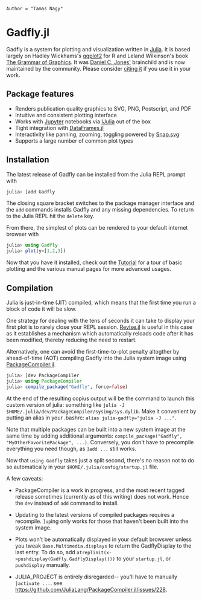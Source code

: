 ```@meta
Author = "Tamas Nagy"
```

# Gadfly.jl

Gadfly is a system for plotting and visualization written in
[Julia](https://julialang.org). It is based largely on Hadley Wickhams's
[ggplot2](http://ggplot2.org/) for R and Leland Wilkinson's book [The
Grammar of
Graphics](http://www.cs.uic.edu/~wilkinson/TheGrammarOfGraphics/GOG.html).
It was [Daniel C. Jones'](https://github.com/dcjones) brainchild and is
now maintained by the community.
Please consider [citing
it](https://zenodo.org/record/1284282) if you use it in your work.

## Package features

- Renders publication quality graphics to SVG, PNG, Postscript, and PDF
- Intuitive and consistent plotting interface
- Works with [Jupyter](http://jupyter.org/) notebooks via [IJulia](https://github.com/JuliaLang/IJulia.jl) out of the box
- Tight integration with [DataFrames.jl](https://github.com/JuliaStats/DataFrames.jl)
- Interactivity like panning, zooming, toggling powered by [Snap.svg](http://snapsvg.io/)
- Supports a large number of common plot types

## Installation

The latest release of Gadfly can be installed from the Julia REPL prompt with

```julia
julia> ]add Gadfly
```

The closing square bracket switches to the package manager interface and the `add`
commands installs Gadfly and any missing dependencies.  To return to the Julia
REPL hit the `delete` key.

From there, the simplest of plots can be rendered to your default internet
browser with

```julia
julia> using Gadfly
julia> plot(y=[1,2,3])
```

Now that you have it installed, check out the [Tutorial](@ref) for a tour of
basic plotting and the various manual pages for more advanced usages.


## Compilation

Julia is just-in-time (JIT) compiled, which means that the first time you run a
block of code it will be slow.

One strategy for dealing with the tens of seconds it can take to display your
first plot is to rarely close your REPL session.
[Revise.jl](https://github.com/timholy/Revise.jl) is useful in this case as it
establishes a mechanism which automatically reloads code after it has been
modified, thereby reducing the need to restart.

Alternatively, one can avoid the first-time-to-plot penalty altogther by
ahead-of-time (AOT) compiling Gadfly into the Julia system image using
[PackageCompiler.jl](https://github.com/JuliaLang/PackageCompiler.jl).

```julia
julia> ]dev PackageCompiler
julia> using PackageCompiler
julia> compile_package("Gadfly", force=false)
```

At the end of the resulting copius output will be the command to launch this
custom version of julia:  something like `julia -J
$HOME/.julia/dev/PackageCompiler/sysimg/sys.dylib`.  Make it convenient by
putting an alias in your .bashrc: `alias julia-gadfly="julia -J ..."`.

Note that multiple packages can be built into a new system image at the same
time by adding additional arguments: `compile_package("Gadfly",
"MyOtherFavoritePackage", ...)`.  Conversely, you don't have to precompile
everything you need though, as `]add ...` still works.

Now that `using Gadfly` takes just a split second, there's no reason not to
do so automatically in your `$HOME/.julia/config/startup.jl` file.

A few caveats:

- PackageCompiler is a work in progress, and the most recent tagged release
  sometimes (currently as of this writing) does not work.  Hence the `dev`
  instead of `add` command to install.

- Updating to the latest versions of compiled packages requires a recompile.
  `]up`ing only works for those that haven't been built into the system image.

- Plots won't be automatically displayed in your default browswer unless you
  tweak `Base.Multimedia.displays` to return the GadflyDisplay to the last entry.
  To do so, add `atreplinit(x->pushdisplay(Gadfly.GadflyDisplay()))` to
  your `startup.jl`, or `pushdisplay` manually.

- JULIA_PROJECT is entirely disregarded--  you'll have to manually `]activate
  ...`.  see https://github.com/JuliaLang/PackageCompiler.jl/issues/228.
